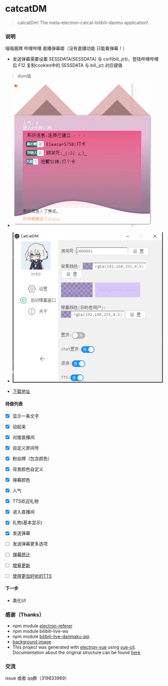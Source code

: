 # catcatDM

> catcatDm! The meta-electron-catcat-bilibili-danmu application!

### 说明
喵喵酱牌 哔哩哔哩 直播弹幕姬（没有直播功能 只能看弹幕！）

- 发送弹幕需要设置 SESSDATA(SESSDATA) 与 csrf(bili_jct)，登陆哔哩哔哩后 F12 复制cookies中的 SESSDATA 与 bili_jct 对应键值

>dom版
 - ![界面截图](desc/2021-9-29_11-25-05.gif)
 - ![主程序界面](desc/application.png)

- [下载地址](https://github.com/kokolokksk/mua/releases/latest)

#### 待做列表
- [x] 显示一条文字
- [x] 动起来
- [x] 对接直播间
- [x] 自定义房间号
- [x] 粉丝牌（包含颜色）
- [x] 背景颜色自定义
- [x] 弹幕颜色
- [x] 人气
- [x] TTS欢迎礼物
- [x] 进入直播间 
- [x] 礼物(基本显示)
- [x] 发送弹幕
- [ ] 发送弹幕更多选项
- [ ] [弹幕统计](https://github.com/kokolokksk/catcat-dm-data)
- [ ] [增量更新](https://github.com/kokolokksk/lolidate)
- [ ] [使用更加好听的TTS](https://github.com/kokolokksl/catcat-tts)


#### 下一步
- 美化UI

### 感谢（Thanks）
- npm module [electron-referer](https://github.com/akameco/electron-referer)
- npm module bilibili-live-ws
- npm module [bilibili-live-danmaku-api](https://github.com/simon300000/bilibili-live-danmaku-api)
- [background image](https://codepen.io/plavookac/pen/QMwObb)
- This project was generated with [electron-vue](https://github.com/SimulatedGREG/electron-vue) using [vue-cli](https://github.com/vuejs/vue-cli). Documentation about the original structure can be found [here](https://simulatedgreg.gitbooks.io/electron-vue/content/index.html).

### 交流
issue 或者 qq群（319833969）
